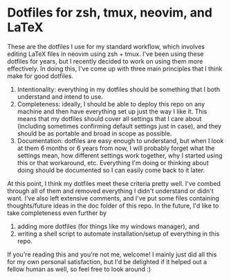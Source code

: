 # Dotfiles for zsh, tmux, neovim, and LaTeX

These are the dotfiles I use for my standard workflow, which involves
editing LaTeX files in neovim using zsh + tmux. I've been using these
dotfiles for years, but I recently decided to work on using them more
effectively. In doing this, I've come up with three main principles that I
think make for good dotfiles.

1. Intentionality: everything in my dotfiles should be something that I both
   understand and intend to use.
2. Completeness: ideally, I should be able to deploy this repo on any machine
   and then have everything set up just the way I like it. This means that my
   dotfiles should cover all settings that I care about (including sometimes
   confirming default settings just in case), and they should be as portable
   and broad in scope as possible.
3. Documentation: dotfiles are easy enough to understand, but when I look at
   them 6 months or 6 years from now, I will probably forget what the settings 
   mean, how different settings work together, why I started using this or
   that workaround, etc. Everything I'm doing or thinking about doing should
   be documented so I can easily come back to it later.

At this point, I think my dotfiles meet these criteria pretty well.
I've combed through all of them and removed everything I didn't understand or
didn't want. I've also left extensive comments, and I've put some files
containing thoughts/future ideas in the doc folder of this repo. In the future,
I'd like to take completeness even further by

1. adding more dotfiles (for things like my windows manager), and
2. writing a shell script to automate installation/setup of everything in
   this repo.

If you're reading this and you're not me, welcome! I mainly just did all this
for my own personal satisfaction, but I'd be delighted if it helped out a
fellow human as well, so feel free to look around :)
